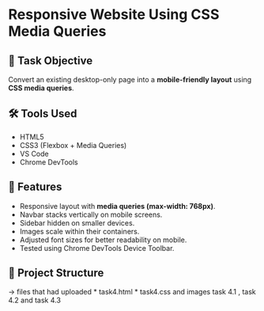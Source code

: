 # Responsive Website Using CSS Media Queries  

## 📌 Task Objective  
Convert an existing desktop-only page into a **mobile-friendly layout** using **CSS media queries**.  

## 🛠️ Tools Used  
- HTML5  
- CSS3 (Flexbox + Media Queries)  
- VS Code  
- Chrome DevTools  

## 🎯 Features  
- Responsive layout with **media queries (max-width: 768px)**.  
- Navbar stacks vertically on mobile screens.  
- Sidebar hidden on smaller devices.  
- Images scale within their containers.  
- Adjusted font sizes for better readability on mobile.  
- Tested using Chrome DevTools Device Toolbar.  

## 📂 Project Structure  
   -> files that had uploaded 
     * task4.html
     * task4.css
     and images 
     task 4.1 , task 4.2 and task 4.3
     
